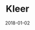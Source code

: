 ---
layout: site
title: "Kleer"
date: 2018-01-02
categories: [community]
version: 1.5.11
major: 1
minor: 5
patch: 11
slug: kleer
link: https://kleer.com/
permalink: /sites/:slug
---